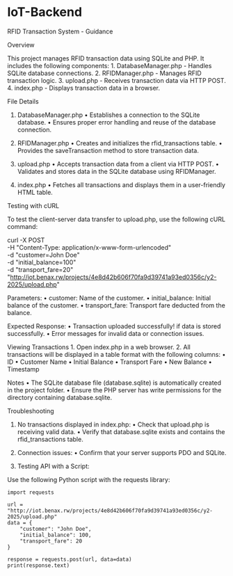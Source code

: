 # IoT-Backend

RFID Transaction System - Guidance

Overview

This project manages RFID transaction data using SQLite and PHP. It includes the following components:
	1.	DatabaseManager.php - Handles SQLite database connections.
	2.	RFIDManager.php - Manages RFID transaction logic.
	3.	upload.php - Receives transaction data via HTTP POST.
	4.	index.php - Displays transaction data in a browser.

File Details

1. DatabaseManager.php
	•	Establishes a connection to the SQLite database.
	•	Ensures proper error handling and reuse of the database connection.

2. RFIDManager.php
	•	Creates and initializes the rfid_transactions table.
	•	Provides the saveTransaction method to store transaction data.

3. upload.php
	•	Accepts transaction data from a client via HTTP POST.
	•	Validates and stores data in the SQLite database using RFIDManager.

4. index.php
	•	Fetches all transactions and displays them in a user-friendly HTML table.

Testing with cURL

To test the client-server data transfer to upload.php, use the following cURL command:

curl -X POST \
  -H "Content-Type: application/x-www-form-urlencoded" \
  -d "customer=John Doe" \
  -d "initial_balance=100" \
  -d "transport_fare=20" \
  "http://iot.benax.rw/projects/4e8d42b606f70fa9d39741a93ed0356c/y2-2025/upload.php"

Parameters:
	•	customer: Name of the customer.
	•	initial_balance: Initial balance of the customer.
	•	transport_fare: Transport fare deducted from the balance.

Expected Response:
	•	Transaction uploaded successfully! if data is stored successfully.
	•	Error messages for invalid data or connection issues.

Viewing Transactions
	1.	Open index.php in a web browser.
	2.	All transactions will be displayed in a table format with the following columns:
	•	ID
	•	Customer Name
	•	Initial Balance
	•	Transport Fare
	•	New Balance
	•	Timestamp

Notes
	•	The SQLite database file (database.sqlite) is automatically created in the project folder.
	•	Ensure the PHP server has write permissions for the directory containing database.sqlite.

Troubleshooting

1. No transactions displayed in index.php:
	•	Check that upload.php is receiving valid data.
	•	Verify that database.sqlite exists and contains the rfid_transactions table.

2. Connection issues:
	•	Confirm that your server supports PDO and SQLite.

3. Testing API with a Script:

Use the following Python script with the requests library:

```
import requests

url = "http://iot.benax.rw/projects/4e8d42b606f70fa9d39741a93ed0356c/y2-2025/upload.php"
data = {
    "customer": "John Doe",
    "initial_balance": 100,
    "transport_fare": 20
}

response = requests.post(url, data=data)
print(response.text)
```